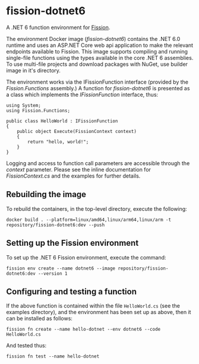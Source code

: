 # fission-dotnet6
A .NET 6 function environment for [Fission](https://fission.io/).

The environment Docker image (_fission-dotnet6_) contains the .NET 6.0 runtime and uses an ASP.NET Core web api application to make the relevant endpoints available to Fission. This image supports compiling and running single-file functions using the types available in the core .NET 6 assemblies. To use multi-file projects and download packages with NuGet, use builder image in it's directory. 

The environment works via the IFissionFunction interface (provided by the _Fission.Functions_ assembly.) A function for _fission-dotnet6_ is presented as a class which implements the _IFissionFunction_ interface, thus:

```
using System;
using Fission.Functions;

public class HelloWorld : IFissionFunction
{
    public object Execute(FissionContext context)
    {
        return "hello, world!";
    }
}

```

Logging and access to function call parameters are accessible through the _context_ parameter. Please see the inline documentation for _FissionContext.cs_ and the examples for further details.

## Rebuilding the image

To rebuild the containers, in the top-level directory, execute the following:

```
docker build . --platform=linux/amd64,linux/arm64,linux/arm -t repository/fission-dotnet6:dev --push
```

## Setting up the Fission environment

To set up the .NET 6 Fission environment, execute the command:

```
fission env create --name dotnet6 --image repository/fission-dotnet6:dev --version 1
```

## Configuring and testing a function

If the above function is contained within the file `HelloWorld.cs` (see the examples directory), and the environment has been set up as above, then it can be installed as follows:

```
fission fn create --name hello-dotnet --env dotnet6 --code HelloWorld.cs
```

And tested thus:

```
fission fn test --name hello-dotnet
```

